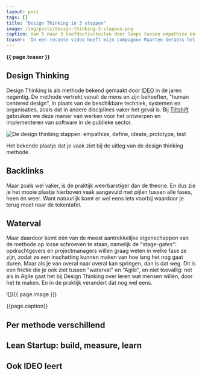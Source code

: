 ```yaml
---
layout: post
tags: []
title: "Design Thinking in 3 stappen"
image: /img/posts/design-thinking-3-stappen.png
caption: Van 5 naar 3 hoofdactiviteiten door loops tussen empathize en define, en tussen prototype en test.
teaser: 'In een recente video heeft mijn compagnon Maarten Geraets het over design thinking in 3 stappen. Mensen die design thinking kennen weten dat het "officieel" 5 stappen zijn, dus ik viel er een beetje over. Maar zoals met wel meer dingen, zit de proof of the pudding in the eating, en als je kijkt naar de praktijk, dan heeft Maarten wel degelijk gelijk.'
---
```

<strong>{{ page.teaser }}</strong>

## Design Thinking

Design Thinking is als methode bekend gemaakt door [IDEO](https://designthinking.ideo.com/) in de jaren negentig. De methode vertrekt vanuit de mens en zijn behoeften, "human centered design", in plaats van de beschikbare techniek, systemen en organisaties, zoals dat in andere disciplines vaker het geval is. Bij [Tiltshift](https://www.tiltshift.nl) gebruiken we deze manier van werken voor het ontwerpen en implementeren van software in de publieke sector.

![De design thinking stappen: empathize, define, ideate, prototype, test](/img/posts/design-thinking.png)

<figcaption>Het bekende plaatje dat je vaak ziet bij de uitleg van de design thinking methode.</figcaption>

## Backlinks

Maar zoals wel vaker, is de praktijk weerbarstiger dan de theorie. En dus zie je het mooie plaatje hierboven vaak aangevuld met pijlen tussen alle fases, heen én weer. Want natuurlijk komt er wel eens iets voorbij waardoor je terug moet naar de tekentafel.

## Waterval

Maar daardoor komt één van de meest aantrekkelijke eigenschappen van de methode op losse schroeven te staan, namelijk de "stage-gates": opdrachtgevers en projectmanagers willen graag weten in welke fase ze zijn, zodat ze een inschatting kunnen maken van hoe lang het nog gaat duren. Maar als je van overal naar overal kan springen, dan is dat weg. Dit is een frictie die je ook ziet tussen "waterval" en "Agile", en niet toevallig: net als in Agile gaat het bij Design Thinking over leren wat mensen willen, door het te maken. En in de praktijk verandert dat nog wel eens.

![]({{ page.image }})

<figcaption>{{page.caption}}</figcaption>

## Per methode verschillend

## Lean Startup: build, measure, learn

## Ook IDEO leert